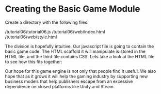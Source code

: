 # Creating the Basic Game Module

Create a directory with the following files:

 /tutorial06/tutorial06.js
 /tutorial06/web/index.html
 /tutorial06/web/style.html

The division is hopefully intuitive. Our javascript file is going to contain the basic game code. The HTML scaffold it will manipulate is stored in the HTML file, and the third file contains CSS. Lets take a look at the HTML file to see how this fits together:



Our hope for this game engine is not only that people find it useful. We also hope that as it grows it will help the gaming industry by supporting new business models that help publishers escape from an excessive dependence on closed platforms like Unity and Steam.


